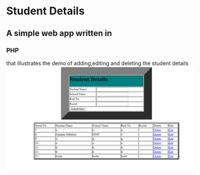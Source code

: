 <h1>Student Details</h1>

<h2>A simple web app written in <h3>PHP</h3> that illustrates the demo of adding,editing and deleting the  student details</h2>

<img src="img.PNG" alt="">